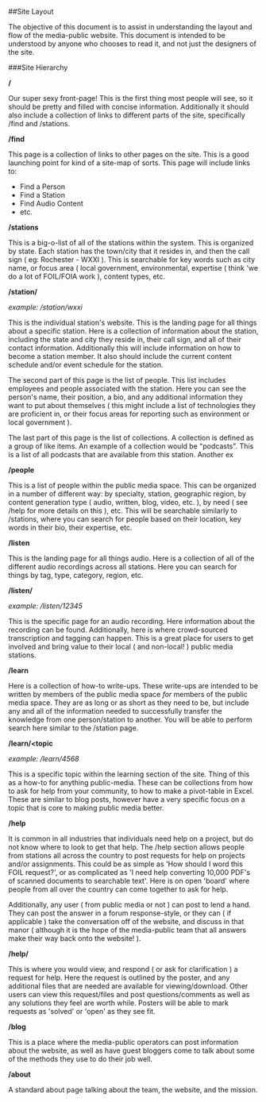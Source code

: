 ##Site Layout

The objective of this document is to assist in understanding the layout and
flow of the media-public website.  This document is intended to be understood
by anyone who chooses to read it, and not just the designers of the site.

###Site Hierarchy

**/**

Our super sexy front-page!  This is the first thing most people will see, so
it should be pretty and filled with concise information.  Additionally it
should also include a collection of links to different parts of the site, 
specifically /find and /stations.

**/find**

This page is a collection of links to other pages on the site.  This is a good 
launching point for kind of a site-map of sorts.  This page will include links
to:

 - Find a Person
 - Find a Station
 - Find Audio Content
 - etc.

**/stations**

This is a big-o-list of all of the stations within the system.  This is 
organized by state.  Each station has the town/city that it resides in, and
then the call sign ( eg: Rochester - WXXI ).  This is searchable for key
words such as city name, or focus area ( local government, environmental, 
expertise ( think 'we do a lot of FOIL/FOIA work ), content types, etc.

**/station/<station>**

*example: /station/wxxi*

This is the individual station's website.  This is the landing page for all
things about a specific station.  Here is a collection of information about
the station, including the state and city they reside in, their call sign,
and all of their contact information.  Additionally this will include 
information on how to become a station member.  It also should include the 
current content schedule and/or event schedule for the station.

The second part of this page is the list of people.  This list includes 
employees and people associated with the station.  Here you can see the
person's name, their position, a bio, and any additional information they
want to put about themselves ( this might include a list of technologies they
are proficient in, or their focus areas for reporting such as environment or
local government ).

The last part of this page is the list of collections.  A collection is
defined as a group of like items.  An example of a collection would be 
"podcasts".  This is a list of all podcasts that are available from this
station.  Another ex

**/people**

This is a list of people within the public media space.  This can be organized
in a number of different way: by specialty, station, geographic region, by
content generation type ( audio, written, blog, video, etc. ), by need ( see
/help for more details on this ), etc.  This will be searchable similarly to
/stations, where you can search for people based on their location, key words
in their bio, their expertise, etc.

**/listen**

This is the landing page for all things audio.  Here is a collection of all of
the different audio recordings across all stations.  Here you can search for
things by tag, type, category, region, etc.

**/listen/<recording>**

*example: /listen/12345*

This is the specific page for an audio recording.  Here information about the 
recording can be found.  Additionally, here is where crowd-sourced 
transcription and tagging can happen.  This is a great place for users to get
involved and bring value to their local ( and non-local! ) public media
stations.

**/learn**

Here is a collection of how-to write-ups.  These write-ups are intended to be
written by members of the public media space *for* members of the public media
space.  They are as long or as short as they need to be, but include any and 
all of the information needed to successfully transfer the knowledge from one
person/station to another.  You will be able to perform search here similar
to the /station page.

**/learn/<topic**

*example: /learn/4568*

This is a specific topic within the learning section of the site.  Thing of 
this as a how-to for anything public-media.  These can be collections from how
to ask for help from your community, to how to make a pivot-table in Excel.
These are similar to blog posts, however have a very specific focus on a topic
that is core to making public media better.

**/help**

It is common in all industries that individuals need help on a project, but do
not know where to look to get that help.  The /help section allows people from 
stations all across the country to post requests for help on projects and/or 
assignments.  This could be as simple as 'How should I word this FOIL
request?', or as complicated as 'I need help converting 10,000 PDF's of scanned
documents to searchable text'.  Here is on open 'board' where people from all
over the country can come together to ask for help.

Additionally, any user ( from public media or not ) can post to lend a hand.
They can post the answer in a forum response-style, or they can ( if applicable
) take the conversation off of the website, and discuss in that manor ( 
although it is the hope of the media-public team that all answers make their
way back onto the website! ). 

**/help/<request>**

This is where you would view, and respond ( or ask for clarification ) a
request for help.  Here the request is outlined by the poster, and any 
additional files that are needed are available for viewing/download. Other
users can view this request/files and post questions/comments as well as
any solutions they feel are worth while.  Posters will be able to mark 
requests as 'solved' or 'open' as they see fit.

**/blog**

This is a place where the media-public operators can post information about
the website, as well as have guest bloggers come to talk about some of the
methods they use to do their job well.

**/about**

A standard about page talking about the team, the website, and the mission.



